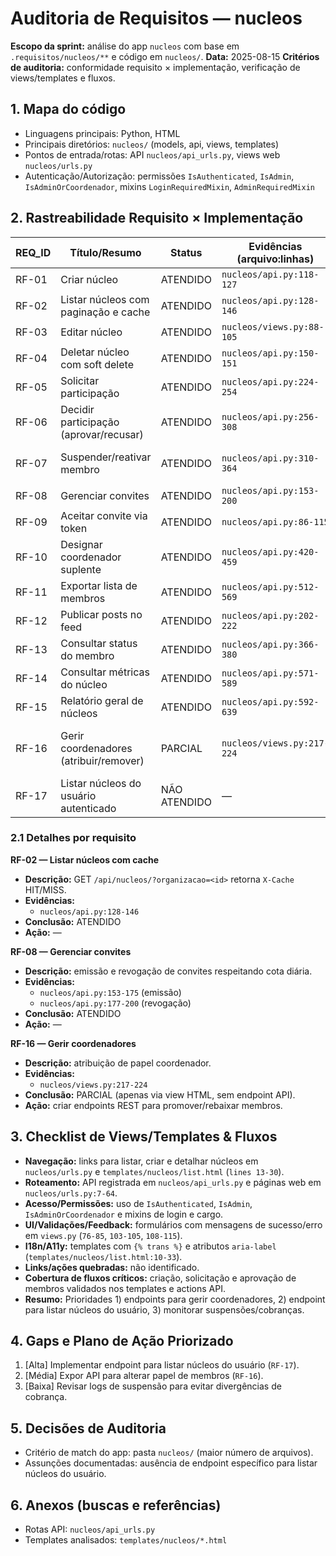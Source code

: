 # Auditoria de Requisitos — nucleos

**Escopo da sprint:** análise do app `nucleos` com base em `.requisitos/nucleos/**` e código em `nucleos/`.
**Data:** 2025-08-15
**Critérios de auditoria:** conformidade requisito × implementação, verificação de views/templates e fluxos.

## 1. Mapa do código
- Linguagens principais: Python, HTML
- Principais diretórios: `nucleos/` (models, api, views, templates)
- Pontos de entrada/rotas: API `nucleos/api_urls.py`, views web `nucleos/urls.py`
- Autenticação/Autorização: permissões `IsAuthenticated`, `IsAdmin`, `IsAdminOrCoordenador`, mixins `LoginRequiredMixin`, `AdminRequiredMixin`

## 2. Rastreabilidade Requisito × Implementação
| REQ_ID | Título/Resumo | Status | Evidências (arquivo:linhas) | Risco/Impacto | Ações Recomendadas |
|-------|----------------|--------|-----------------------------|---------------|--------------------|
| RF-01 | Criar núcleo | ATENDIDO | `nucleos/api.py:118-127` | Baixo | — |
| RF-02 | Listar núcleos com paginação e cache | ATENDIDO | `nucleos/api.py:128-146` | Baixo | — |
| RF-03 | Editar núcleo | ATENDIDO | `nucleos/views.py:88-105` | Baixo | — |
| RF-04 | Deletar núcleo com soft delete | ATENDIDO | `nucleos/api.py:150-151` | Baixo | — |
| RF-05 | Solicitar participação | ATENDIDO | `nucleos/api.py:224-254` | Baixo | — |
| RF-06 | Decidir participação (aprovar/recusar) | ATENDIDO | `nucleos/api.py:256-308` | Baixo | — |
| RF-07 | Suspender/reativar membro | ATENDIDO | `nucleos/api.py:310-364` | Médio | Monitorar ajustes de cobrança |
| RF-08 | Gerenciar convites | ATENDIDO | `nucleos/api.py:153-200` | Baixo | — |
| RF-09 | Aceitar convite via token | ATENDIDO | `nucleos/api.py:86-115` | Baixo | — |
| RF-10 | Designar coordenador suplente | ATENDIDO | `nucleos/api.py:420-459` | Baixo | — |
| RF-11 | Exportar lista de membros | ATENDIDO | `nucleos/api.py:512-569` | Baixo | — |
| RF-12 | Publicar posts no feed | ATENDIDO | `nucleos/api.py:202-222` | Baixo | — |
| RF-13 | Consultar status do membro | ATENDIDO | `nucleos/api.py:366-380` | Baixo | — |
| RF-14 | Consultar métricas do núcleo | ATENDIDO | `nucleos/api.py:571-589` | Baixo | — |
| RF-15 | Relatório geral de núcleos | ATENDIDO | `nucleos/api.py:592-639` | Baixo | — |
| RF-16 | Gerir coordenadores (atribuir/remover) | PARCIAL | `nucleos/views.py:217-224` | Médio | Expor endpoints API para alterar papel |
| RF-17 | Listar núcleos do usuário autenticado | NÃO ATENDIDO | — | Médio | Implementar endpoint dedicado |

### 2.1 Detalhes por requisito
**RF-02 — Listar núcleos com cache**  
- **Descrição:** GET `/api/nucleos/?organizacao=<id>` retorna `X-Cache` HIT/MISS.  
- **Evidências:**  
  - `nucleos/api.py:128-146`  
- **Conclusão:** ATENDIDO  
- **Ação:** —

**RF-08 — Gerenciar convites**  
- **Descrição:** emissão e revogação de convites respeitando cota diária.  
- **Evidências:**  
  - `nucleos/api.py:153-175` (emissão)
  - `nucleos/api.py:177-200` (revogação)  
- **Conclusão:** ATENDIDO  
- **Ação:** —

**RF-16 — Gerir coordenadores**  
- **Descrição:** atribuição de papel coordenador.  
- **Evidências:**  
  - `nucleos/views.py:217-224`  
- **Conclusão:** PARCIAL (apenas via view HTML, sem endpoint API).  
- **Ação:** criar endpoints REST para promover/rebaixar membros.

## 3. Checklist de Views/Templates & Fluxos
- **Navegação:** links para listar, criar e detalhar núcleos em `nucleos/urls.py` e `templates/nucleos/list.html` (`lines 13-30`).
- **Roteamento:** API registrada em `nucleos/api_urls.py` e páginas web em `nucleos/urls.py:7-64`.
- **Acesso/Permissões:** uso de `IsAuthenticated`, `IsAdmin`, `IsAdminOrCoordenador` e mixins de login e cargo.
- **UI/Validações/Feedback:** formulários com mensagens de sucesso/erro em `views.py` (`76-85`, `103-105`, `108-115`).
- **I18n/A11y:** templates com `{% trans %}` e atributos `aria-label` (`templates/nucleos/list.html:10-33`).
- **Links/ações quebradas:** não identificado.
- **Cobertura de fluxos críticos:** criação, solicitação e aprovação de membros validados nos templates e actions API.
- **Resumo:** Prioridades 1) endpoints para gerir coordenadores, 2) endpoint para listar núcleos do usuário, 3) monitorar suspensões/cobranças.

## 4. Gaps e Plano de Ação Priorizado
1. [Alta] Implementar endpoint para listar núcleos do usuário (`RF-17`).
2. [Média] Expor API para alterar papel de membros (`RF-16`).
3. [Baixa] Revisar logs de suspensão para evitar divergências de cobrança.

## 5. Decisões de Auditoria
- Critério de match do app: pasta `nucleos/` (maior número de arquivos).
- Assunções documentadas: ausência de endpoint específico para listar núcleos do usuário.

## 6. Anexos (buscas e referências)
- Rotas API: `nucleos/api_urls.py`
- Templates analisados: `templates/nucleos/*.html`
